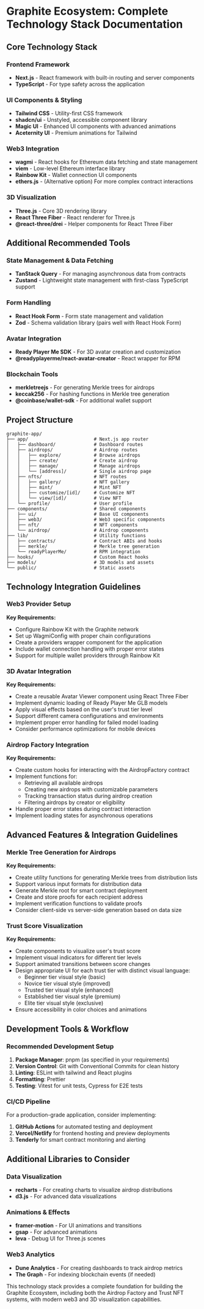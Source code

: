 # Graphite Ecosystem: Complete Technology Stack Documentation

## Core Technology Stack

### Frontend Framework
- **Next.js** - React framework with built-in routing and server components
- **TypeScript** - For type safety across the application

### UI Components & Styling
- **Tailwind CSS** - Utility-first CSS framework
- **shadcn/ui** - Unstyled, accessible component library
- **Magic UI** - Enhanced UI components with advanced animations
- **Aceternity UI** - Premium animations for Tailwind

### Web3 Integration
- **wagmi** - React hooks for Ethereum data fetching and state management
- **viem** - Low-level Ethereum interface library
- **Rainbow Kit** - Wallet connection UI components
- **ethers.js** - (Alternative option) For more complex contract interactions

### 3D Visualization
- **Three.js** - Core 3D rendering library
- **React Three Fiber** - React renderer for Three.js
- **@react-three/drei** - Helper components for React Three Fiber

## Additional Recommended Tools

### State Management & Data Fetching
- **TanStack Query** - For managing asynchronous data from contracts
- **Zustand** - Lightweight state management with first-class TypeScript support

### Form Handling
- **React Hook Form** - Form state management and validation
- **Zod** - Schema validation library (pairs well with React Hook Form)

### Avatar Integration
- **Ready Player Me SDK** - For 3D avatar creation and customization
- **@readyplayerme/react-avatar-creator** - React wrapper for RPM

### Blockchain Tools
- **merkletreejs** - For generating Merkle trees for airdrops
- **keccak256** - For hashing functions in Merkle tree generation
- **@coinbase/wallet-sdk** - For additional wallet support

## Project Structure

```
graphite-app/
├── app/                        # Next.js app router
│   ├── dashboard/              # Dashboard routes
│   ├── airdrops/               # Airdrop routes
│   │   ├── explore/            # Browse airdrops
│   │   ├── create/             # Create airdrop
│   │   ├── manage/             # Manage airdrops
│   │   └── [address]/          # Single airdrop page
│   ├── nfts/                   # NFT routes
│   │   ├── gallery/            # NFT gallery
│   │   ├── mint/               # Mint NFT
│   │   ├── customize/[id]/     # Customize NFT
│   │   └── view/[id]/          # View NFT
│   └── profile/                # User profile
├── components/                 # Shared components
│   ├── ui/                     # Base UI components
│   ├── web3/                   # Web3 specific components
│   ├── nft/                    # NFT components
│   └── airdrop/                # Airdrop components
├── lib/                        # Utility functions
│   ├── contracts/              # Contract ABIs and hooks
│   ├── merkle/                 # Merkle tree generation
│   └── readyPlayerMe/          # RPM integration
├── hooks/                      # Custom React hooks
├── models/                     # 3D models and assets
└── public/                     # Static assets
```

## Technology Integration Guidelines

### Web3 Provider Setup

**Key Requirements:**
- Configure Rainbow Kit with the Graphite network
- Set up WagmiConfig with proper chain configurations
- Create a providers wrapper component for the application
- Include wallet connection handling with proper error states
- Support for multiple wallet providers through Rainbow Kit

### 3D Avatar Integration

**Key Requirements:**
- Create a reusable Avatar Viewer component using React Three Fiber
- Implement dynamic loading of Ready Player Me GLB models
- Apply visual effects based on the user's trust tier level
- Support different camera configurations and environments
- Implement proper error handling for failed model loading
- Consider performance optimizations for mobile devices

### Airdrop Factory Integration

**Key Requirements:**
- Create custom hooks for interacting with the AirdropFactory contract
- Implement functions for:
  - Retrieving all available airdrops
  - Creating new airdrops with customizable parameters
  - Tracking transaction status during airdrop creation
  - Filtering airdrops by creator or eligibility
- Handle proper error states during contract interaction
- Implement loading states for asynchronous operations

## Advanced Features & Integration Guidelines

### Merkle Tree Generation for Airdrops

**Key Requirements:**
- Create utility functions for generating Merkle trees from distribution lists
- Support various input formats for distribution data
- Generate Merkle root for smart contract deployment
- Create and store proofs for each recipient address
- Implement verification functions to validate proofs
- Consider client-side vs server-side generation based on data size

### Trust Score Visualization

**Key Requirements:**
- Create components to visualize user's trust score
- Implement visual indicators for different tier levels
- Support animated transitions between score changes
- Design appropriate UI for each trust tier with distinct visual language:
  - Beginner tier visual style (basic)
  - Novice tier visual style (improved)
  - Trusted tier visual style (enhanced)
  - Established tier visual style (premium)
  - Elite tier visual style (exclusive)
- Ensure accessibility in color choices and animations

## Development Tools & Workflow

### Recommended Development Setup

1. **Package Manager**: pnpm (as specified in your requirements)
2. **Version Control**: Git with Conventional Commits for clean history
3. **Linting**: ESLint with tailwind and React plugins
4. **Formatting**: Prettier
5. **Testing**: Vitest for unit tests, Cypress for E2E tests

### CI/CD Pipeline

For a production-grade application, consider implementing:

1. **GitHub Actions** for automated testing and deployment
2. **Vercel/Netlify** for frontend hosting and preview deployments
3. **Tenderly** for smart contract monitoring and alerting

## Additional Libraries to Consider

### Data Visualization
- **recharts** - For creating charts to visualize airdrop distributions
- **d3.js** - For advanced data visualizations

### Animations & Effects
- **framer-motion** - For UI animations and transitions
- **gsap** - For advanced animations
- **leva** - Debug UI for Three.js scenes

### Web3 Analytics
- **Dune Analytics** - For creating dashboards to track airdrop metrics
- **The Graph** - For indexing blockchain events (if needed)

This technology stack provides a complete foundation for building the Graphite Ecosystem, including both the Airdrop Factory and Trust NFT systems, with modern web3 and 3D visualization capabilities.
